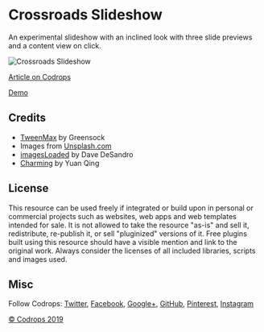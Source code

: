 # Crossroads Slideshow

An experimental slideshow with an inclined look with three slide previews and a content view on click.

![Crossroads Slideshow](https://tympanus.net/codrops/wp-content/uploads/2019/04/CrossroadsSlideshow_featured.)

[Article on Codrops](https://tympanus.net/codrops/?p=39863)

[Demo](http://tympanus.net/Development/CrossroadsSlideshow/)

## Credits

- [TweenMax](https://greensock.com/tweenmax) by Greensock
- Images from [Unsplash.com](https://unsplash.com/)
- [imagesLoaded](https://imagesloaded.desandro.com/) by Dave DeSandro
- [Charming](https://github.com/yuanqing/charming) by Yuan Qing

## License
This resource can be used freely if integrated or build upon in personal or commercial projects such as websites, web apps and web templates intended for sale. It is not allowed to take the resource "as-is" and sell it, redistribute, re-publish it, or sell "pluginized" versions of it. Free plugins built using this resource should have a visible mention and link to the original work. Always consider the licenses of all included libraries, scripts and images used.

## Misc

Follow Codrops: [Twitter](http://www.twitter.com/codrops), [Facebook](http://www.facebook.com/codrops), [Google+](https://plus.google.com/101095823814290637419), [GitHub](https://github.com/codrops), [Pinterest](http://www.pinterest.com/codrops/), [Instagram](https://www.instagram.com/codropsss/)

[© Codrops 2019](http://www.codrops.com)





